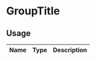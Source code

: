 <!-- 
This is an auto-generated markdown. 
You can change it in "/Users/daniel/Dev/allthings/elements/src/GroupTitle/GroupTitle.tsx" and run build:docs to update this file.
-->
# GroupTitle

## Usage
| Name        | Type           | Description  |
| ----------- |:--------------:| ------------:|

